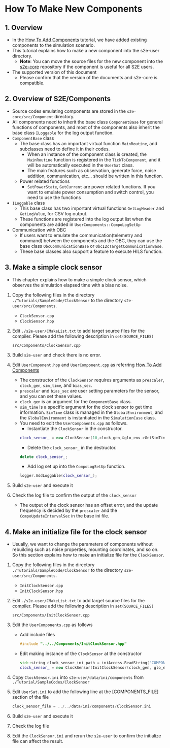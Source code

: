 # How To Make New Components

## 1.  Overview

- In the [How To Add Components](./HowToAddComponents.md) tutorial, we have added existing components to the simulation scenario.
- This tutorial explains how to make a new component into the s2e-user directory.
  - **Note**: You can move the source files for the new component into the [s2e-core](https://github.com/ut-issl/s2e-core) repository if the component is useful for all S2E users.
- The supported version of this document
  - Please confirm that the version of the documents and s2e-core is compatible.


## 2. Overview of S2E/Components

- Source codes emulating components are stored in the `s2e-core/src/Component` directory.
- All components need to inherit the base class `ComponentBase` for general functions of components, and most of the components also inherit the base class `ILoggable` for the log output function.
- `ComponentBase` class
  - The base class has an important virtual function `MainRoutine`, and subclasses need to define it in their codes.
    - When an instance of the component class is created, the `MainRoutine` function is registered in the `TickToComponent`, and it will be automatically executed in the `UserSat` class.
    - The main features such as observation, generate force, noise addition, communication, etc... should be written in this function.
  - Power related functions
    - `SetPowerState`, `GetCurrent` are power related functions. If you want to emulate power consumption and switch control, you need to use the functions
- `ILoggable` class
  - This base class has two important virtual functions `GetLogHeader` and `GetLogValue`, for CSV log output.
  - These functions are registered into the log output list when the components are added in `UserComponents::CompoLogSetUp` 
- Communication with OBC
  - If users want to emulate the communication(telemetry and command) between the components and the OBC, they can use the base class `ObcCommunicationBase` or `ObcI2cTargetCommunicationBase`.
  - These base classes also support a feature to execute HILS function.


## 3. Make a simple clock sensor

- This chapter explains how to make a simple clock sensor, which observes the simulation elapsed time with a bias noise.

1. Copy the following files in the directory `./Tutorials/SampleCode/ClockSensor` to the directory `s2e-user/src/Components`.
   - `ClockSensor.cpp`
   - `ClockSensor.hpp`

2. Edit `./s2e-user/CMakeList.txt` to add target source files for the compiler. Please add the following description in `set(SOURCE_FILES)`

   ```
   src/Components/ClockSensor.cpp
   ```

3. Build `s2e-user` and check there is no error.

4. Edit `UserComponent.hpp` and `UserComponent.cpp` as referring [How To Add Components](./HowToAddComponents.md)

   - The constructor of the `ClockSensor` requires arguments as `prescaler`, `clock_gen`, `sim_time`, and `bias_sec`.
   - `prescaler` and `bias_sec` are user setting parameters for the sensor, and you can set these values.
   - `clock_gen` is an argument for the `ComponentBase` class.
   - `sim_time` is a specific argument for the clock sensor to get time information. `SimTime` class is managed in the `GlobalEnvironment`, and the `GlobalEnvironment` is instantiated in the `SimulationCase` class.
   - You need to edit the `UserComponents.cpp` as follows.
     - Instantiate the `ClockSensor` in the constructor.
     ```c++
     clock_sensor_ = new ClockSensor(10,clock_gen,&glo_env->GetSimTime(),0.001);
     ```
     - Delete the `clock_sensor_` in the destructor.
     ```c++
     delete clock_sensor_;
     ```
     - Add log set up into the `CompoLogSetUp` function.
     ```c++
     logger.AddLoggable(clock_sensor_);
     ```

5. Build `s2e-user` and execute it

6. Check the log file to confirm the output of the `clock_sensor`
   - The output of the clock sensor has an offset error, and the update frequency is decided by the `prescaler` and the `CompoUpdateIntervalSec` in the base ini file.

## 4. Make an initialize file for the clock sensor

- Usually, we want to change the parameters of components without rebuilding such as noise properties, mounting coordinates, and so on. So this section explains how to make an initialize file for the `ClockSensor`.

1. Copy the following files in the directory `./Tutorials/SampleCode/ClockSensor` to the directory `s2e-user/src/Components`.
   - `InitClockSensor.cpp`
   - `InitClockSensor.hpp`

2. Edit `./s2e-user/CMakeList.txt` to add target source files for the compiler. Please add the following description in `set(SOURCE_FILES)`

   ```
   src/Components/InitClockSensor.cpp
   ```

4. Edit the `UserComponents.cpp` as follows
   - Add include files
     ```c++
     #include "../../Components/InitClockSensor.hpp"
     ```
   - Edit making instance of the `ClockSensor` at the constructor
     ```c++
     std::string clock_sensor_ini_path = iniAccess.ReadString("COMPONENTS_FILE", "clock_sensor_file");
     clock_sensor_ = new ClockSensor(InitClockSensor(clock_gen, glo_env->GetSimTime(), clock_sensor_ini_path));
     ```

6. Copy `ClockSensor.ini` into `s2e-user/data/ini/components` from `./Tutorial/SampleCodes/ClockSensor`

7. Edit `UserSat.ini` to add the following line at the [COMPONENTS_FILE] section of the file

   ```c++
   clock_sensor_file = ../../data/ini/components/ClockSensor.ini
   ```

8. Build `s2e-user` and execute it

9. Check the log file 

10. Edit the `ClockSensor.ini` and rerun the `s2e-user` to confirm the initialize file can affect the result.
